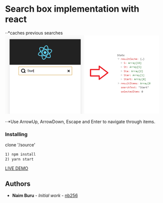 # Search box implementation with react 

⋅⋅*caches previous searches
![alt Cache](https://raw.githubusercontent.com/nb256/nb256.github.io/master/cache.png)

⋅⋅*Use ArrowUp, ArrowDown, Escape and Enter to navigate through items.

### Installing
clone '/source'

```
1) npm install
2) yarn start
```

[LIVE DEMO](https://nb256.github.io/)


## Authors

* **Naim Buru** - *Initial work* - [nb256](https://github.com/nb256)
